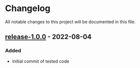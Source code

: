 # Changelog

All notable changes to this project will be documented in this file.

## [release-1.0.0](https://github.com/SWastling/dcmdiff/tree/release-1.0.0) - 2022-08-04

### Added

- Initial commit of tested code
